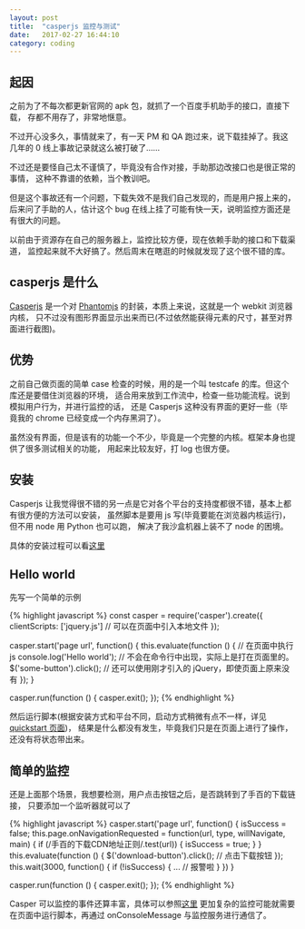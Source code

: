 ```yaml
---
layout: post
title:  "casperjs 监控与测试"
date:   2017-02-27 16:44:10
category: coding
---
```


## 起因

之前为了不每次都更新官网的 apk 包，就抓了一个百度手机助手的接口，直接下载，
存都不用存了，非常地惬意。

不过开心没多久，事情就来了，有一天 PM 和 QA 跑过来，说下载挂掉了。我这几年的
0 线上事故记录就这么被打破了……

不过还是要怪自己太不谨慎了，毕竟没有合作对接，手助那边改接口也是很正常的事情，
这种不靠谱的依赖，当个教训吧。

但是这个事故还有一个问题，下载失效不是我们自己发现的，而是用户报上来的，
后来问了手助的人，估计这个 bug 在线上挂了可能有快一天，说明监控方面还是有很大的问题。

以前由于资源存在自己的服务器上，监控比较方便，现在依赖手助的接口和下载渠道，
监控起来就不大好搞了。然后周末在瞎逛的时候就发现了这个很不错的库。

## casperjs 是什么

[Casperjs](http://casperjs.readthedocs.io/en/latest/quickstart.html) 是一个对
[Phantomjs](http://phantomjs.org/) 的封装，本质上来说，这就是一个 webkit 浏览器内核，
只不过没有图形界面显示出来而已(不过依然能获得元素的尺寸，甚至对界面进行截图)。

## 优势

之前自己做页面的简单 case 检查的时候，用的是一个叫 testcafe 的库。但这个库还是要借住浏览器的环境，
适合用来放到工作流中，检查一些功能流程。说到模拟用户行为，并进行监控的话，
还是 Casperjs 这种没有界面的更好一些（毕竟我的 chrome 已经变成一个内存黑洞了）。

虽然没有界面，但是该有的功能一个不少，毕竟是一个完整的内核。框架本身也提供了很多测试相关的功能，
用起来比较友好，打 log 也很方便。

## 安装

Casperjs 让我觉得很不错的另一点是它对各个平台的支持度都很不错，基本上都有很方便的方法可以安装，
虽然脚本是要用 js 写(毕竟要能在浏览器内核运行)，但不用 node 用 Python 也可以跑，
解决了我沙盒机器上装不了 node 的困境。

具体的安装过程可以看[这里](http://casperjs.readthedocs.io/en/latest/installation.html)

## Hello world
先写一个简单的示例

{% highlight javascript %}
const casper = require('casper').create({
    clientScripts: ['jquery.js']    // 可以在页面中引入本地文件
});

casper.start('page url', function() {
    this.evaluate(function () {     // 在页面中执行 js
        console.log('Hello world'); // 不会在命令行中出现，实际上是打在页面里的。
        $('some-button').click();   // 还可以使用刚才引入的 jQuery，即使页面上原来没有
    });
}

casper.run(function () {
    casper.exit();
});
{% endhighlight %}

然后运行脚本(根据安装方式和平台不同，启动方式稍微有点不一样，详见
[quickstart 页面](http://casperjs.readthedocs.io/en/latest/quickstart.html))，
结果是什么都没有发生，毕竟我们只是在页面上进行了操作，还没有将状态带出来。

## 简单的监控

还是上面那个场景，我想要检测，用户点击按钮之后，是否跳转到了手百的下载链接，
只要添加一个监听器就可以了

{% highlight javascript %}
casper.start('page url', function() {
    isSuccess = false;
    this.page.onNavigationRequested = function(url, type, willNavigate, main) {
        if (/手百的下载CDN地址正则/.test(url)) {
            isSuccess = true;
        }
    }
    this.evaluate(function () {
        $('download-button').click();   // 点击下载按钮
    });
    this.wait(3000, function() {
        if (!isSuccess) {
            ...             // 报警啦
        }
    })
}

casper.run(function () {
    casper.exit();
});
{% endhighlight %}

Casper 可以监控的事件还算丰富，具体可以参照[这里](http://phantomjs.org/api/webpage/handler/on-url-changed.html)
更加复杂的监控可能就需要在页面中运行脚本，再通过 onConsoleMessage 与监控服务进行通信了。
